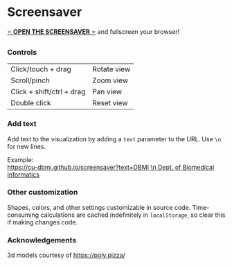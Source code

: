# Screensaver

[⭐️ **OPEN THE SCREENSAVER** ⭐️](https://cu-dbmi.github.io/screensaver) and fullscreen your browser!

### Controls

|                           |             |
|---------------------------|-------------|
| Click/touch + drag        | Rotate view |
| Scroll/pinch              | Zoom view   |
| Click + shift/ctrl + drag | Pan view    |
| Double click              | Reset view  |

### Add text

Add text to the visualization by adding a `text` parameter to the URL.
Use `\n` for new lines.

Example:  
[https://cu-dbmi.github.io/screensaver?text=DBMI \n Dept. of Biomedical Informatics](https://cu-dbmi.github.io/screensaver/?text=DBMI%20\n%20Dept.%20of%20Biomedical%20Informatics)

### Other customization

Shapes, colors, and other settings customizable in source code.
Time-consuming calculations are cached indefinitely in `localStorage`, so clear this if making changes code.

### Acknowledgements

3d models courtesy of https://poly.pizza/
